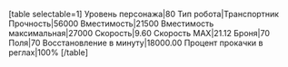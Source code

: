 [table selectable=1]
Уровень персонажа|80
Тип робота|Транспортник
Прочность|56000
Вместимость|21500
Вместимость максимальная|27000
Скорость|9.60
Скорость MAX|21.12
Броня|70
Поля|70
Восстановление в минуту|18000.00
Процент прокачки в реглах|100%
[/table]
